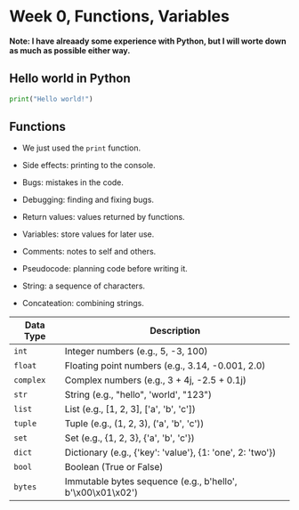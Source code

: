 # Week 0, Functions, Variables

**Note: I have alreaady some experience with Python, but I will worte down as much as possible either way.**

## Hello world in Python
```python
print("Hello world!")
```

 ## Functions

- We just used the `print` function.

- Side effects: printing to the console.

- Bugs: mistakes in the code.

- Debugging: finding and fixing bugs.  

- Return values: values returned by functions.

- Variables: store values for later use.

- Comments: notes to self and others.

- Pseudocode: planning code before writing it.

- String: a sequence of characters.

- Concateation: combining strings.

| Data Type   | Description                                       |
|-------------|---------------------------------------------------|
| `int`       | Integer numbers (e.g., 5, -3, 100)                |
| `float`     | Floating point numbers (e.g., 3.14, -0.001, 2.0)  |
| `complex`   | Complex numbers (e.g., 3 + 4j, -2.5 + 0.1j)       |
| `str`       | String (e.g., "hello", 'world', "123")            |
| `list`      | List (e.g., [1, 2, 3], ['a', 'b', 'c'])           |
| `tuple`     | Tuple (e.g., (1, 2, 3), ('a', 'b', 'c'))          |
| `set`       | Set (e.g., {1, 2, 3}, {'a', 'b', 'c'})            |
| `dict`      | Dictionary (e.g., {'key': 'value'}, {1: 'one', 2: 'two'}) |
| `bool`      | Boolean (True or False)                           |
| `bytes`     | Immutable bytes sequence (e.g., b'hello', b'\x00\x01\x02') |


